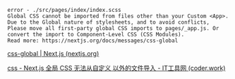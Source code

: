 ```
error - ./src/pages/index/index.scss
Global CSS cannot be imported from files other than your Custom <App>. Due to the Global nature of stylesheets, and to avoid conflicts, Please move all first-party global CSS imports to pages/_app.js. Or convert the import to Component-Level CSS (CSS Modules).
Read more: https://nextjs.org/docs/messages/css-global
```

[css-global | Next.js (nextjs.org)](https://nextjs.org/docs/messages/css-global)



[css - Next.js 全局 CSS 无法从自定义  以外的文件导入 - IT工具网 (coder.work)](https://www.coder.work/article/5920621)